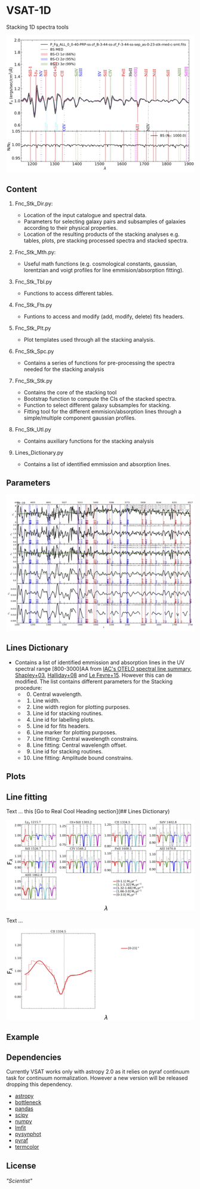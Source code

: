 # VSAT-1D
Stacking 1D spectra tools

![Alt text](./Images/bootstrap.jpg?raw=true "Stacked spectra computed through median values including CIs.")

## Content

1. Fnc_Stk_Dir.py:
   - Location of the input catalogue and spectral data. 
   - Parameters for selecting galaxy pairs and subsamples of galaxies according to their physical properties. 
   - Location of the resulting products of the stacking analyses e.g. tables, plots, pre stacking processed spectra and stacked spectra.

2. Fnc_Stk_Mth.py:
   - Useful math functions (e.g. cosmological constants, gaussian, lorentzian and voigt profiles for line emmision/absorption fitting).

3. Fnc_Stk_Tbl.py 
   - Functions to access different tables. 

4. Fnc_Stk_Fts.py 
   - Funtions to access and modify (add, modify, delete) fits headers.

5. Fnc_Stk_Plt.py
   - Plot templates used through all the stacking analysis. 

6. Fnc_Stk_Spc.py 
   - Contains a series of functions for pre-processing the spectra needed for the stacking analysis

7. Fnc_Stk_Stk.py 
   - Contains the core of the stacking tool
   - Bootstrap function to compute the CIs of the stacked spectra. 
   - Function to select different galaxy subsamples for stacking.
   - Fitting tool for the different emmision/absorption lines through a simple/multiple component gaussian profiles.

8. Fnc_Stk_Utl.py 
   - Contains auxiliary functions for the stacking analysis


9. Lines_Dictionary.py
   - Contains a list of identified emmission and absorption lines.
## Parameters
![Alt text](./Images/step.jpg?raw=true "Pre-processing of stacked spetra.")
## Lines Dictionary
   - Contains a list of identified emmission and absorption lines in the UV spectral range [800-3000]AA from [IAC's OTELO spectral line summary](http://research.iac.es/proyecto/otelo/pages/data-tools/spectral-line-summary.php), [Shapley+03](https://ui.adsabs.harvard.edu/abs/2003ApJ...588...65S/abstract), [Halliday+08](https://ui.adsabs.harvard.edu/abs/2008A%26A...479..417H/abstract) and [Le Fevre+15](https://ui.adsabs.harvard.edu/abs/2015A%26A...576A..79L/abstract). However this can de modified. The list contains different parameters for the Stacking procedure:
     - 0. Central wavelength.
     - 1. Line width.
     - 2. Line width region for plotting purposes.
     - 3. Line id for stacking routines. 
     - 4. Line id for labelling plots.
     - 5. Line id for fits headers.
     - 6. Line marker for plotting purposes.
     - 7. Line fitting: Central wavelength constrains.
     - 8. Line fitting: Central wavelength offset.
     - 9. Line id for stacking routines.
     - 10. Line fitting: Amplitude bound constrains.

## Plots
## Line fitting
Text ... this 
[Go to Real Cool Heading section](## Lines Dictionary)

![Alt text](./Images/FitSingle.jpg?raw=true "Pre-processing of stacked spetra.")

Text ...

![Alt text](./Images/FitMultiple.jpg?raw=true "Pre-processing of stacked spetra.")
## Example
## Dependencies
Currently VSAT works only with astropy 2.0 as it relies on pyraf continuum task for continuum normalization. However a new version will be released dropping this dependency.
 - [astropy](https://www.astropy.org)
 - [bottleneck](https://pypi.org/project/Bottleneck/)
 - [pandas](https://pandas.pydata.org)
 - [scipy](https://www.scipy.org)
 - [numpy](https://numpy.org)
 - [lmfit](https://lmfit.github.io/lmfit-py/)
 - [pysynphot](https://pysynphot.readthedocs.io/en/latest/)
 - [pyraf](https://astroconda.readthedocs.io/en/latest/installation.html)
 - [termcolor](https://pypi.org/project/termcolor/)
## License
###### "Scientist"



